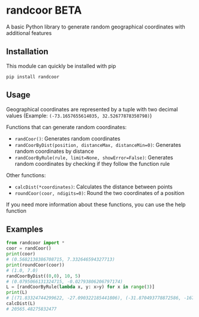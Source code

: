 # randcoor BETA
A basic Python library to generate random geographical coordinates with additional features

## Installation
This module can quickly be installed with pip
```
pip install randcoor
```

## Usage
Geographical coordinates are represented by a tuple with two decimal values (Example: `(-73.1657655614035, 32.52677878350798)`)

Functions that can generate random coordinates:
* `randCoor()`: Generates random coordinates
* `randCoorByDist(position, distanceMax, distanceMin=0)`: Generates random coordinates by distance
* `randCoorByRule(rule, limit=None, showError=False)`: Generates random coordinates by checking if they follow the function rule

Other functions:
* `calcDist(*coordinates)`: Calculates the distance between points
* `roundCoor(coor, ndigits=0)`: Round the two coordinates of a position

If you need more information about these functions, you can use the help function

## Examples
```python
from randcoor import *
coor = randCoor()
print(coor)
# (0.5682138386708715, 7.332646594327713)
print(roundCoor(coor))
# (1.0, 7.0)
randCoorByDist((0,0), 10, 5)
# (0.0795066131324715, -0.02793806206797174)
L = [randCoorByRule(lambda x, y: x>y) for x in range(3)]
print(L)
# [(71.83324744299622, -27.090322185441806), (-31.870493778872586, -167.80562795747355), (17.87985263208857, -162.7185532945298)]
calcDist(L)
# 20565.48275832477
```
